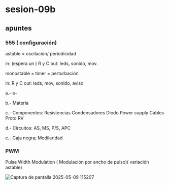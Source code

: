 # sesion-09b

## apuntes
### 555 ( configuración)

astable = oscilación/ periodicidad 

in: (espera un ) R y C      out: leds, sonido, mov. 



monostable = timer = perturbación 

in: R y C                   out: leds, mov, sonido, aviso


a.- e- 

b.- Materia 

c.- Componentes: 
Resistencias 
Condensadores 
Diodo
Power supply 
Cables 
Proto
RV

d.- Circuitos: AS, MS, P/S, APC

e.- Caja negra; Modilaridad

### PWM

Pulse Width Modulation ( Modulación por ancho de pulso)( variación astable)

![Captura de pantalla 2025-05-09 115207](https://github.com/user-attachments/assets/83119fc9-b0ac-455a-a2af-3ee5e1bccd0a)







